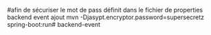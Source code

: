 #afin de sécuriser le mot de pass définit dans le fichier de properties
backend event
ajout
mvn -Djasypt.encryptor.password=supersecretz spring-boot:run# backend-event
